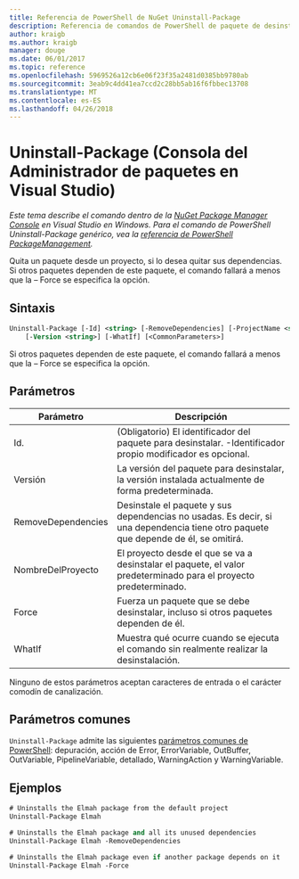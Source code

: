 ```yaml
---
title: Referencia de PowerShell de NuGet Uninstall-Package
description: Referencia de comandos de PowerShell de paquete de desinstalación en la consola de administrador de paquetes de NuGet en Visual Studio.
author: kraigb
ms.author: kraigb
manager: douge
ms.date: 06/01/2017
ms.topic: reference
ms.openlocfilehash: 5969526a12cb6e06f23f35a2481d0385bb9780ab
ms.sourcegitcommit: 3eab9c4dd41ea7ccd2c28bb5ab16f6fbbec13708
ms.translationtype: MT
ms.contentlocale: es-ES
ms.lasthandoff: 04/26/2018
---
```

# <a name="uninstall-package-package-manager-console-in-visual-studio"></a>Uninstall-Package (Consola del Administrador de paquetes en Visual Studio)

*Este tema describe el comando dentro de la [NuGet Package Manager Console](package-manager-console.md) en Visual Studio en Windows. Para el comando de PowerShell Uninstall-Package genérico, vea la [referencia de PowerShell PackageManagement](/powershell/module/packagemanagement/?view=powershell-6).*

Quita un paquete desde un proyecto, si lo desea quitar sus dependencias. Si otros paquetes dependen de este paquete, el comando fallará a menos que la – Force se especifica la opción.

## <a name="syntax"></a>Sintaxis

```ps
Uninstall-Package [-Id] <string> [-RemoveDependencies] [-ProjectName <string>] [-Force]
    [-Version <string>] [-WhatIf] [<CommonParameters>]
```

Si otros paquetes dependen de este paquete, el comando fallará a menos que la – Force se especifica la opción.

## <a name="parameters"></a>Parámetros

| Parámetro | Descripción |
| --- | --- |
| Id. | (Obligatorio) El identificador del paquete para desinstalar. -Identificador propio modificador es opcional. |
| Versión | La versión del paquete para desinstalar, la versión instalada actualmente de forma predeterminada. |
| RemoveDependencies | Desinstale el paquete y sus dependencias no usadas. Es decir, si una dependencia tiene otro paquete que depende de él, se omitirá. |
| NombreDelProyecto | El proyecto desde el que se va a desinstalar el paquete, el valor predeterminado para el proyecto predeterminado. |
| Force | Fuerza un paquete que se debe desinstalar, incluso si otros paquetes dependen de él. |
| WhatIf | Muestra qué ocurre cuando se ejecuta el comando sin realmente realizar la desinstalación. |

Ninguno de estos parámetros aceptan caracteres de entrada o el carácter comodín de canalización.

## <a name="common-parameters"></a>Parámetros comunes

`Uninstall-Package` admite las siguientes [parámetros comunes de PowerShell](http://go.microsoft.com/fwlink/?LinkID=113216): depuración, acción de Error, ErrorVariable, OutBuffer, OutVariable, PipelineVariable, detallado, WarningAction y WarningVariable.

## <a name="examples"></a>Ejemplos

```ps
# Uninstalls the Elmah package from the default project
Uninstall-Package Elmah

# Uninstalls the Elmah package and all its unused dependencies
Uninstall-Package Elmah -RemoveDependencies 

# Uninstalls the Elmah package even if another package depends on it
Uninstall-Package Elmah -Force
```

